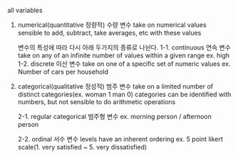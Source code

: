 all variables
1. numerical(quantitative 정량적) 수량 변수
    take on numerical values
    sensible to add, subtract, take averages, etc with these values

    변수의 특성에 따라 다시 아래 두가지의 종류로 나뉜다.
    1-1. continuous 연속 변수
        take on any of an infinite number of values within a given range
        ex. high
    1-2. discrete 이산 변수
        take on one of a specific set of numeric values
        ex. Number of cars per household

2.  categorical(qualitative 정성적) 범주 변수
    take on a limited number of distinct categories(ex. woman 1 man 0)
    categories can be identified with numbers, but not sensible to do arithmetic operations
    
    2-1. regular categorical 범주형 변수
        ex. morning person / afternoon person

    2-2. ordinal 서수 변수
        levels have an inherent ordering
        ex. 5 point likert scale(1. very satisfied ~ 5. very dissatisfied)
        